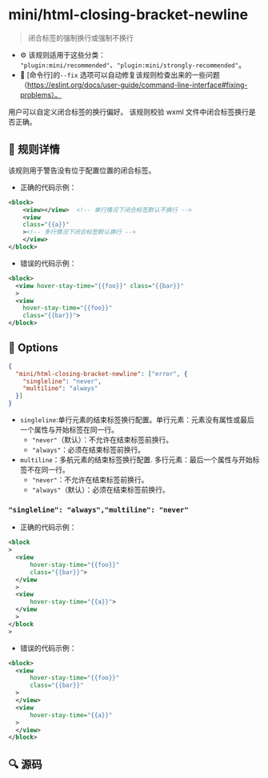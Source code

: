 # mini/html-closing-bracket-newline
> 闭合标签的强制换行或强制不换行

- :gear: 该规则适用于这些分类： `"plugin:mini/recommended"`、`"plugin:mini/strongly-recommended"`。
- :wrench: [命令行]的`--fix` 选项可以自动修复该规则检查出来的一些问题（https://eslint.org/docs/user-guide/command-line-interface#fixing-problems）。

用户可以自定义闭合标签的换行偏好。
该规则校验 wxml 文件中闭合标签换行是否正确。


## :book: 规则详情

该规则用于警告没有位于配置位置的闭合标签。

+ 正确的代码示例：

```xml
<block>
    <view></view>  <!-- 单行情况下闭合标签默认不换行 -->
    <view
    class="{{a}}"
    ><!-- 多行情况下闭合标签默认换行 -->
    </view>
</block>
```

+ 错误的代码示例：

```xml
<block>
  <view hover-stay-time="{{foo}}" class="{{bar}}"
  >
  <view
    hover-stay-time="{{foo}}"
    class="{{bar}}">
</block>
```

## :wrench: Options

```json
{
  "mini/html-closing-bracket-newline": ["error", {
    "singleline": "never",
    "multiline": "always"
  }]
}
```

- `singleline`:单行元素的结束标签换行配置。单行元素：元素没有属性或最后一个属性与开始标签在同一行。
    - `"never"`（默认）：不允许在结束标签前换行。
    - `"always"`：必须在结束标签前换行。
- `multiline`：多航元素的结束标签换行配置. 多行元素：最后一个属性与开始标签不在同一行。
    - `"never"`：不允许在结束标签前换行。
    - `"always"`（默认）：必须在结束标签前换行。


### `"singleline": "always","multiline": "never"`

+ 正确的代码示例：

```xml
<block
>
  <view
      hover-stay-time="{{foo}}"
      class="{{bar}}">
  </view
  >
  <view
      hover-stay-time="{{a}}">
  </view
  >
</block
>
```


+ 错误的代码示例：

```xml
<block>
  <view
      hover-stay-time="{{foo}}"
      class="{{bar}}"
  >
  </view>
  <view
      hover-stay-time="{{a}}"
  >
  </view>
</block>
```


## :mag: 源码


